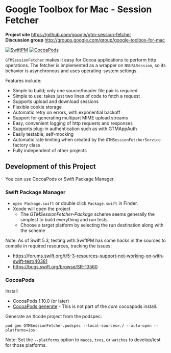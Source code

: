 # Google Toolbox for Mac - Session Fetcher

**Project site** <https://github.com/google/gtm-session-fetcher><br>
**Discussion group** <http://groups.google.com/group/google-toolbox-for-mac>

[![SwiftPM](https://github.com/google/gtm-session-fetcher/actions/workflows/swiftpm.yml/badge.svg?branch=main)](https://github.com/google/gtm-session-fetcher/actions/workflows/swiftpm.yml)
[![CocoaPods](https://github.com/google/gtm-session-fetcher/actions/workflows/cocoapods.yml/badge.svg?branch=main)](https://github.com/google/gtm-session-fetcher/actions/workflows/cocoapods.yml)

`GTMSessionFetcher` makes it easy for Cocoa applications to perform http
operations. The fetcher is implemented as a wrapper on `NSURLSession`, so its
behavior is asynchronous and uses operating-system settings.

Features include:
- Simple to build; only one source/header file pair is required
- Simple to use: takes just two lines of code to fetch a request
- Supports upload and download sessions
- Flexible cookie storage
- Automatic retry on errors, with exponential backoff
- Support for generating multipart MIME upload streams
- Easy, convenient logging of http requests and responses
- Supports plug-in authentication such as with GTMAppAuth
- Easily testable; self-mocking
- Automatic rate limiting when created by the `GTMSessionFetcherService` factory class
- Fully independent of other projects

## Development of this Project

You can use CocoaPods or Swift Package Manager.

### Swift Package Manager

* `open Package.swift` or double click `Package.swift` in Finder.
* Xcode will open the project
  * The _GTMSessionFetcher-Package_ scheme seems generally the simplest to build
    everything and run tests.
  * Choose a target platform by selecting the run destination along with the scheme

Note: As of Swift 5.3, testing with SwiftPM has some hacks in the sources to
compile in required resources, tracking the issues:
- https://forums.swift.org/t/5-3-resources-support-not-working-on-with-swift-test/40381
- https://bugs.swift.org/browse/SR-13560

### CocoaPods

Install
  * CocoaPods 1.10.0 (or later)
  * [CocoaPods generate](https://github.com/square/cocoapods-generate) - This is
    not part of the _core_ cocoapods install.

Generate an Xcode project from the podspec:

```
pod gen GTMSessionFetcher.podspec --local-sources=./ --auto-open --platforms=ios
```

Note: Set the `--platforms` option to `macos`, `tvos`, or `watchos` to
develop/test for those platforms.
